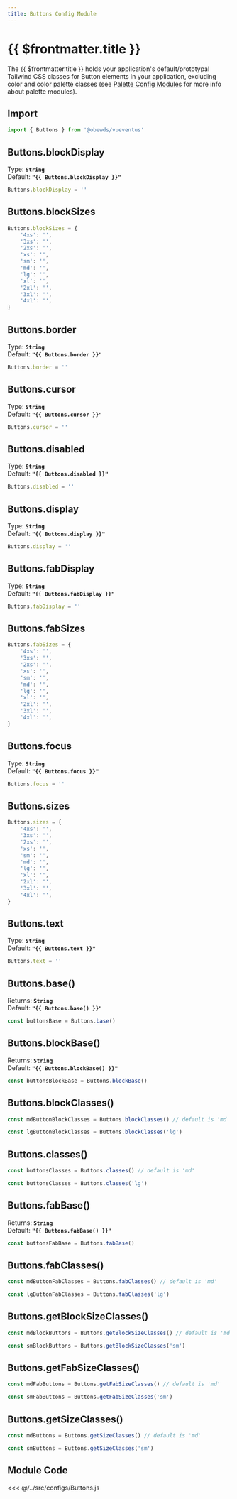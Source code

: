 ```yaml
---
title: Buttons Config Module
---
```


<script setup>
    import DocsPackageVersion from '../../../src/views/compos/DocsPackageVersion.vue'
    import Buttons from '../../../src/configs/Buttons.js'
</script>



# {{ $frontmatter.title }}

The {{ $frontmatter.title }} holds your application's default/prototypal Tailwind CSS classes for Button elements in your application, excluding color and color palette classes (see [Palette Config Modules](/modules/palettes/) for more info about palette modules).






## Import

```javascript
import { Buttons } from '@obewds/vueventus'
```






## Buttons.blockDisplay

Type: **`String`**  
Default: **`"{{ Buttons.blockDisplay }}"`**

```javascript
Buttons.blockDisplay = ''
```






## Buttons.blockSizes

```javascript
Buttons.blockSizes = {
    '4xs': '',
    '3xs': '',
    '2xs': '',
    'xs': '',
    'sm': '',
    'md': '',
    'lg': '',
    'xl': '',
    '2xl': '',
    '3xl': '',
    '4xl': '',
}
```






## Buttons.border

Type: **`String`**  
Default: **`"{{ Buttons.border }}"`**

```javascript
Buttons.border = ''
```






## Buttons.cursor

Type: **`String`**  
Default: **`"{{ Buttons.cursor }}"`**

```javascript
Buttons.cursor = ''
```






## Buttons.disabled

Type: **`String`**  
Default: **`"{{ Buttons.disabled }}"`**

```javascript
Buttons.disabled = ''
```






## Buttons.display

Type: **`String`**  
Default: **`"{{ Buttons.display }}"`**

```javascript
Buttons.display = ''
```






## Buttons.fabDisplay

Type: **`String`**  
Default: **`"{{ Buttons.fabDisplay }}"`**

```javascript
Buttons.fabDisplay = ''
```






## Buttons.fabSizes

```javascript
Buttons.fabSizes = {
    '4xs': '',
    '3xs': '',
    '2xs': '',
    'xs': '',
    'sm': '',
    'md': '',
    'lg': '',
    'xl': '',
    '2xl': '',
    '3xl': '',
    '4xl': '',
}
```





## Buttons.focus

Type: **`String`**  
Default: **`"{{ Buttons.focus }}"`**

```javascript
Buttons.focus = ''
```






## Buttons.sizes

```javascript
Buttons.sizes = {
    '4xs': '',
    '3xs': '',
    '2xs': '',
    'xs': '',
    'sm': '',
    'md': '',
    'lg': '',
    'xl': '',
    '2xl': '',
    '3xl': '',
    '4xl': '',
}
```






## Buttons.text

Type: **`String`**  
Default: **`"{{ Buttons.text }}"`**

```javascript
Buttons.text = ''
```






## Buttons.base()

Returns: **`String`**  
Default: **`"{{ Buttons.base() }}"`**

```javascript
const buttonsBase = Buttons.base()
```






## Buttons.blockBase()

Returns: **`String`**  
Default: **`"{{ Buttons.blockBase() }}"`**

```javascript
const buttonsBlockBase = Buttons.blockBase()
```






## Buttons.blockClasses()

```javascript
const mdButtonBlockClasses = Buttons.blockClasses() // default is 'md'
```

```javascript
const lgButtonBlockClasses = Buttons.blockClasses('lg')
```






## Buttons.classes()

```javascript
const buttonsClasses = Buttons.classes() // default is 'md'
```

```javascript
const buttonsClasses = Buttons.classes('lg')
```






## Buttons.fabBase()

Returns: **`String`**  
Default: **`"{{ Buttons.fabBase() }}"`**

```javascript
const buttonsFabBase = Buttons.fabBase()
```






## Buttons.fabClasses()

```javascript
const mdButtonFabClasses = Buttons.fabClasses() // default is 'md'
```

```javascript
const lgButtonFabClasses = Buttons.fabClasses('lg')
```






## Buttons.getBlockSizeClasses()

```javascript
const mdBlockButtons = Buttons.getBlockSizeClasses() // default is 'md'
```

```javascript
const smBlockButtons = Buttons.getBlockSizeClasses('sm')
```






## Buttons.getFabSizeClasses()

```javascript
const mdFabButtons = Buttons.getFabSizeClasses() // default is 'md'
```

```javascript
const smFabButtons = Buttons.getFabSizeClasses('sm')
```






## Buttons.getSizeClasses()

```javascript
const mdButtons = Buttons.getSizeClasses() // default is 'md'
```

```javascript
const smButtons = Buttons.getSizeClasses('sm')
```









## Module Code

<<< @/../src/configs/Buttons.js






<DocsPackageVersion/>



